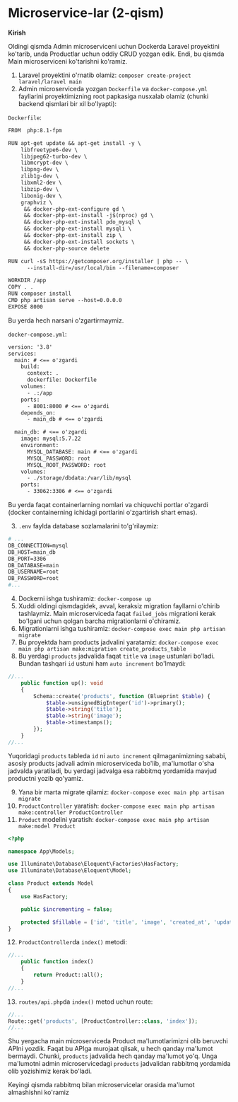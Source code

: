 # Microservice-lar (2-qism)

**Kirish**

Oldingi qismda Admin microserviceni uchun Dockerda Laravel proyektini ko'tarib, unda Productlar uchun oddiy CRUD yozgan edik. Endi, bu qismda Main microserviceni ko'tarishni ko'ramiz.

1. Laravel proyektini o'rnatib olamiz: `composer create-project laravel/laravel main`
2. Admin microserviceda yozgan `Dockerfile` va `docker-compose.yml` fayllarini proyektimizning root papkasiga nusxalab olamiz (chunki backend qismlari bir xil bo'lyapti):

`Dockerfile`:

```apache
FROM  php:8.1-fpm

RUN apt-get update && apt-get install -y \
	libfreetype6-dev \
	libjpeg62-turbo-dev \
	libmcrypt-dev \
	libpng-dev \
	zlib1g-dev \
	libxml2-dev \
	libzip-dev \
	libonig-dev \
	graphviz \
     && docker-php-ext-configure gd \
     && docker-php-ext-install -j$(nproc) gd \
     && docker-php-ext-install pdo_mysql \
     && docker-php-ext-install mysqli \
     && docker-php-ext-install zip \
     && docker-php-ext-install sockets \
     && docker-php-source delete

RUN curl -sS https://getcomposer.org/installer | php -- \
      --install-dir=/usr/local/bin --filename=composer

WORKDIR /app
COPY . .
RUN composer install
CMD php artisan serve --host=0.0.0.0
EXPOSE 8000

```

Bu yerda hech narsani o'zgartirmaymiz.

`docker-compose.yml`:

```apache
version: '3.8'
services:
  main: # <== o'zgardi
    build:
      context: .
      dockerfile: Dockerfile
    volumes:
      - .:/app
    ports:
      - 8001:8000 # <== o'zgardi
    depends_on:
      - main_db # <== o'zgardi

  main_db: # <== o'zgardi
    image: mysql:5.7.22
    environment:
      MYSQL_DATABASE: main # <== o'zgardi
      MYSQL_PASSWORD: root
      MYSQL_ROOT_PASSWORD: root
    volumes:
      - ./storage/dbdata:/var/lib/mysql
    ports:
      - 33062:3306 # <== o'zgardi

```

Bu yerda faqat containerlarning nomlari va chiquvchi portlar o'zgardi (docker containerning ichidagi portlarini o'zgartirish shart emas).

3. `.env` faylda database sozlamalarini to'g'rilaymiz:

```apache
# ...
DB_CONNECTION=mysql
DB_HOST=main_db
DB_PORT=3306
DB_DATABASE=main
DB_USERNAME=root
DB_PASSWORD=root
#...
```

4. Dockerni ishga tushiramiz: `docker-compose up`
5. Xuddi oldingi qismdagidek, avval, keraksiz migration fayllarni o'chirib tashlaymiz. Main microserviceda faqat `failed_jobs` migrationi kerak bo'lgani uchun qolgan barcha migrationlarni o'chiramiz.
6. Migrationlarni ishga tushiramiz: `docker-compose exec main php artisan migrate`
7. Bu proyektda ham products jadvalini yaratamiz: `docker-compose exec main php artisan make:migration create_products_table`
8. Bu yerdagi `products` jadvalida faqat `title` va `image` ustunlari bo'ladi. Bundan tashqari `id` ustuni ham `auto increment` bo'lmaydi:

```php
//...
    public function up(): void
    {
        Schema::create('products', function (Blueprint $table) {
            $table->unsignedBigInteger('id')->primary();
            $table->string('title');
            $table->string('image');
            $table->timestamps();
        });
    }
//...
```

Yuqoridagi `products` tableda `id` ni `auto increment` qilmaganimizning sababi, asosiy products jadvali admin microserviceda bo'lib, ma'lumotlar o'sha jadvalda yaratiladi, bu yerdagi jadvalga esa rabbitmq yordamida mavjud productni yozib qo'yamiz.

9. Yana bir marta migrate qilamiz: `docker-compose exec main php artisan migrate`
10. `ProductController` yaratish: `docker-compose exec main php artisan make:controller ProductController`
11. `Product` modelini yaratish: `docker-compose exec main php artisan make:model Product`

```php
<?php

namespace App\Models;

use Illuminate\Database\Eloquent\Factories\HasFactory;
use Illuminate\Database\Eloquent\Model;

class Product extends Model
{
    use HasFactory;

    public $incrementing = false;

    protected $fillable = ['id', 'title', 'image', 'created_at', 'updated_at'];
}
```

12.  `ProductController`da `index()` metodi:

```php
//...
    public function index()
    {
        return Product::all();
    }
//...
```

13. `routes/api.php`da `index()` metod uchun route:

```php
//...
Route::get('products', [ProductController::class, 'index']);
//...
```

Shu yergacha main microserviceda Product ma'lumotlarimizni olib beruvchi APIni yozdik. Faqat bu APIga murojaat qilsak, u hech qanday ma'lumot bermaydi. Chunki, `products` jadvalida hech qanday ma'lumot yo'q. Unga ma'lumotni admin microservicedagi `products` jadvalidan rabbitmq yordamida olib yozishimiz kerak bo'ladi.

Keyingi qismda rabbitmq bilan microservicelar orasida ma'lumot almashishni ko'ramiz
